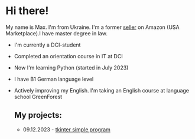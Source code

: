 # Hi there!

My name is Max. I'm from Ukraine. I'm a former [seller](https://www.amazon.com/sp?ie=UTF8&seller=A1BBA58K2MDADI&isAmazonFulfilled=0&asin=B077RT9KMV&ref_=olp_merch_name_7) on Amazon (USA Marketplace).I have master degree in law.

- I'm currently a DCI-student
- Completed an orientation course in IT at DCI
- Now I'm learning Python (started in July 2023)
- I have B1 German language level
- Actively improving my English. I'm taking an English course at language school GreenForest

  ## My projects:
  - 09.12.2023 - [tkinter simple program]([URL](https://github.com/mkskh/tkinter)https://github.com/mkskh/tkinter)

